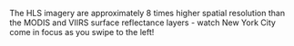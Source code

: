  The HLS imagery are approximately 8 times higher spatial resolution than the MODIS and VIIRS surface reflectance layers - watch New York City come in focus as you swipe to the left!
